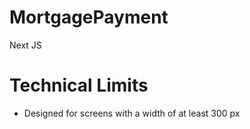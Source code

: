 # MortgagePayment
Next JS


# Technical Limits

- Designed for screens with a width of at least 300 px